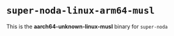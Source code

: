 # `super-noda-linux-arm64-musl`

This is the **aarch64-unknown-linux-musl** binary for `super-noda`
